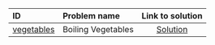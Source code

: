 | ID | Problem name | Link to solution |
|:---|:---|:---:|
| [vegetables](https://open.kattis.com/problems/vegetables) | Boiling Vegetables | [Solution](https://github.com/versenyi98/kattis-solutions/tree/main/solutions/Boiling%20Vegetables)|
